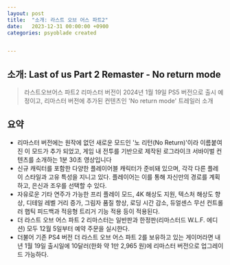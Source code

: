```yaml
---
layout: post
title:  "소개: 라스트 오브 어스 파트2"
date:   2023-12-31 00:00:00 +0900
categories: psyoblade created


---
```


## 소개: Last of us Part 2 Remaster - No return mode

>    라스트오브어스 파트2 리마스터 버전이 2024년 1월 19일 PS5 버전으로 출시 예정이고, 리마스터 버전에 추가된 컨텐츠인 'No return mode' 트레일러 소개

## 요약

* 리마스터 버전에는 원작에 없던 새로운 모드인 '노 리턴(No Return)'이라 이름붙여진 이 모드가 추가 되었고, 게임 내 전투를 기반으로 제작된 로그라이크 서바이벌 컨텐츠를 소개하는 1분 30초 영상입니다
* 신규 캐릭터를 포함한 다양한 플레이어블 캐릭터가 준비돼 있으며, 각각 다른 플레이 스타일과 고유 특성을 지니고 있다. 플레이어는 이를 통해 자신만의 경로를 계획하고, 은신과 조우를 선택할 수 있다.
* 자유로운 기타 연주가 가능한 프리 플레이 모드, 4K 해상도 지원, 텍스처 해상도 향상, 디테일 레벨 거리 증가, 그림자 품질 향상, 로딩 시간 감소, 듀얼센스 무선 컨트롤러 햅틱 피드백과 적응형 트리거 기능 적용 등이 적용된다.
* 더 라스트 오브 어스 파트 2 리마스터는 일반판과 한정판(리마스터드 W.L.F. 에디션) 모두 12월 5일부터 예약 주문을 실시한다.
* 더불어 기존 PS4 버전 더 라스트 오브 어스 파트 2를 보유하고 있는 게이머라면 내년 1월 19일 출시일에 10달러(한화 약 1만 2,965 원)에 리마스터 버전으로 업그레이드 가능하다.

